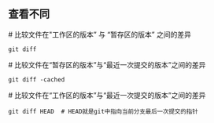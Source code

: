 ## 查看不同

\# 比较文件在"工作区的版本” 与 “暂存区的版本” 之间的差异

```
git diff
```

\# 比较文件在“暂存区的版本”与“最近一次提交的版本”之间的差异

```
git diff -cached
```

\# 比较文件在“工作区的版本”与“最近一次提交的版本”之间的差异

```
git diff HEAD  # HEAD就是git中指向当前分支最后一次提交的指针
```
